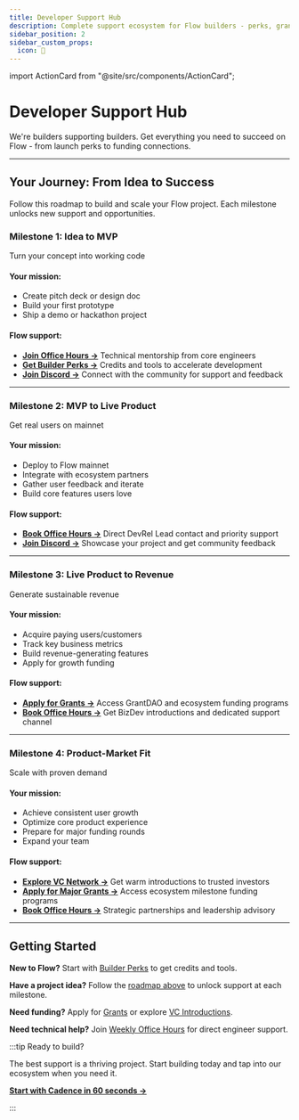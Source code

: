```yaml
---
title: Developer Support Hub
description: Complete support ecosystem for Flow builders - perks, grants, funding, and expert guidance
sidebar_position: 2
sidebar_custom_props:
  icon: 🚀
---
```


import ActionCard from "@site/src/components/ActionCard";

# Developer Support Hub

We're builders supporting builders. Get everything you need to succeed on Flow - from launch perks to funding connections.

<div className="grid grid-cols-1 md:grid-cols-2 lg:grid-cols-3 gap-6 mt-8">

<ActionCard
  heading="Weekly Office Hours"
  description="Direct access to Flow core engineers. Technical support, architecture guidance, and business mentorship."
  icon="dev-office-hours"
  iconColor="white"
  cardColor="black"
  href="https://calendar.google.com/calendar/u/0/embed?src=c_47978f5cd9da636cadc6b8473102b5092c1a865dd010558393ecb7f9fd0c9ad0@group.calendar.google.com"
  target="_blank"
/>

<ActionCard
  heading="Community Discord"
  description="24/7 peer support. Active channels for dev questions, Cadence, EVM, and project showcases."
  icon="flow-client-library"
  iconColor="white"
  cardColor="black"
  href="https://discord.gg/flow"
  target="_blank"
/>

<ActionCard
  heading="Builder Perks"
  description="Credits and tools from ecosystem partners. Builder Gas Subsidy, Alchemy credits, QuickNode $100, and more."
  icon="builder-credits"
  iconColor="white"
  cardColor="black"
  href="builder-perks"
/>

<ActionCard
  heading="Grants & Funding"
  description="GrantDAO Program and Ecosystem Grants with 50k+ FLOW per round. Multiple opportunities for different stages."
  icon="grants"
  iconColor="white"
  cardColor="black"
  href="grants"
/>

<ActionCard
  heading="VC Introductions"
  description="Warm introductions to trusted investors. 500% higher success rate with Flow ecosystem expertise."
  icon="vcs-&-funds"
  iconColor="white"
  cardColor="black"
  href="vcs-and-funds"
/>

</div>

---

## Your Journey: From Idea to Success

Follow this roadmap to build and scale your Flow project. Each milestone unlocks new support and opportunities.

### Milestone 1: Idea to MVP
Turn your concept into working code

<div style={{display: 'grid', gridTemplateColumns: '1fr 1fr', gap: '2rem', marginBottom: '2rem'}}>

<div>
<h4>Your mission:</h4>
<ul>
  <li>Create pitch deck or design doc</li>
  <li>Build your first prototype</li>
  <li>Ship a demo or hackathon project</li>
</ul>
</div>

<div>
<h4>Flow support:</h4>
<ul>
  <li><strong><a href="https://calendar.google.com/calendar/u/0/embed?src=c_47978f5cd9da636cadc6b8473102b5092c1a865dd010558393ecb7f9fd0c9ad0@group.calendar.google.com">Join Office Hours →</a></strong> Technical mentorship from core engineers</li>
  <li><strong><a href="builder-perks">Get Builder Perks →</a></strong> Credits and tools to accelerate development</li>
  <li><strong><a href="https://discord.gg/flow">Join Discord →</a></strong> Connect with the community for support and feedback</li>
</ul>
</div>

</div>

---

### Milestone 2: MVP to Live Product
Get real users on mainnet

<div style={{display: 'grid', gridTemplateColumns: '1fr 1fr', gap: '2rem', marginBottom: '2rem'}}>

<div>
<h4>Your mission:</h4>
<ul>
  <li>Deploy to Flow mainnet</li>
  <li>Integrate with ecosystem partners</li>
  <li>Gather user feedback and iterate</li>
  <li>Build core features users love</li>
</ul>
</div>

<div>
<h4>Flow support:</h4>
<ul>
  <li><strong><a href="https://calendar.google.com/calendar/u/0/embed?src=c_47978f5cd9da636cadc6b8473102b5092c1a865dd010558393ecb7f9fd0c9ad0@group.calendar.google.com">Book Office Hours →</a></strong> Direct DevRel Lead contact and priority support</li>
  <li><strong><a href="https://discord.gg/flow">Join Discord →</a></strong> Showcase your project and get community feedback</li>
</ul>
</div>

</div>

---

### Milestone 3: Live Product to Revenue
Generate sustainable revenue

<div style={{display: 'grid', gridTemplateColumns: '1fr 1fr', gap: '2rem', marginBottom: '2rem'}}>

<div>
<h4>Your mission:</h4>
<ul>
  <li>Acquire paying users/customers</li>
  <li>Track key business metrics</li>
  <li>Build revenue-generating features</li>
  <li>Apply for growth funding</li>
</ul>
</div>

<div>
<h4>Flow support:</h4>
<ul>
  <li><strong><a href="grants">Apply for Grants →</a></strong> Access GrantDAO and ecosystem funding programs</li>
  <li><strong><a href="https://calendar.google.com/calendar/u/0/embed?src=c_47978f5cd9da636cadc6b8473102b5092c1a865dd010558393ecb7f9fd0c9ad0@group.calendar.google.com">Book Office Hours →</a></strong> Get BizDev introductions and dedicated support channel</li>
</ul>
</div>

</div>

---

### Milestone 4: Product-Market Fit
Scale with proven demand

<div style={{display: 'grid', gridTemplateColumns: '1fr 1fr', gap: '2rem', marginBottom: '2rem'}}>

<div>
<h4>Your mission:</h4>
<ul>
  <li>Achieve consistent user growth</li>
  <li>Optimize core product experience</li>
  <li>Prepare for major funding rounds</li>
  <li>Expand your team</li>
</ul>
</div>

<div>
<h4>Flow support:</h4>
<ul>
  <li><strong><a href="vcs-and-funds">Explore VC Network →</a></strong> Get warm introductions to trusted investors</li>
  <li><strong><a href="grants">Apply for Major Grants →</a></strong> Access ecosystem milestone funding programs</li>
  <li><strong><a href="https://calendar.google.com/calendar/u/0/embed?src=c_47978f5cd9da636cadc6b8473102b5092c1a865dd010558393ecb7f9fd0c9ad0@group.calendar.google.com">Book Office Hours →</a></strong> Strategic partnerships and leadership advisory</li>
</ul>
</div>

</div>

---

## Getting Started

**New to Flow?** Start with [Builder Perks](builder-perks) to get credits and tools.

**Have a project idea?** Follow the [roadmap above](#your-journey-from-idea-to-success) to unlock support at each milestone.

**Need funding?** Apply for [Grants](grants) or explore [VC Introductions](vcs-and-funds).

**Need technical help?** Join [Weekly Office Hours](https://calendar.google.com/calendar/u/0/embed?src=c_47978f5cd9da636cadc6b8473102b5092c1a865dd010558393ecb7f9fd0c9ad0@group.calendar.google.com) for direct engineer support.

:::tip Ready to build?

The best support is a thriving project. Start building today and tap into our ecosystem when you need it.

**[Start with Cadence in 60 seconds →](https://run.dnz.dev/)**

:::
